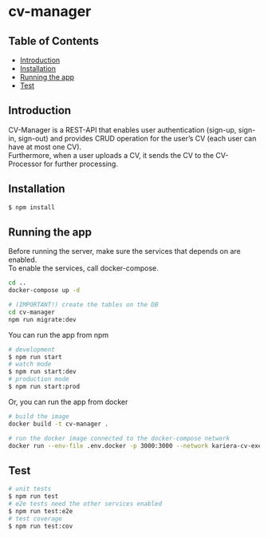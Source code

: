 # cv-manager

## Table of Contents
- [Introduction](#introduction)
- [Installation](#installation)
- [Running the app](#running-the-app)
- [Test](#test)


## Introduction
CV-Manager is a REST-API that enables user authentication (sign-up, sign-in, sign-out) and provides CRUD operation for the user’s CV (each user can have at most one CV).</br>
Furthermore, when a user uploads a CV, it sends the CV to the CV-Processor for further processing.

## Installation

```bash
$ npm install
```

## Running the app
Before running the server, make sure the services that depends on are enabled. </br>
To enable the services, call docker-compose.
```bash
cd ..
docker-compose up -d

# (IMPORTANT!) create the tables on the DB
cd cv-manager
npm run migrate:dev
```

You can run the app from npm

```bash
# development
$ npm run start
# watch mode
$ npm run start:dev
# production mode
$ npm run start:prod
```

Or, you can run the app from docker
```bash
# build the image
docker build -t cv-manager .

# run the docker image connected to the docker-compose network
docker run --env-file .env.docker -p 3000:3000 --network kariera-cv-exercise_default -it cv-manager
```

## Test

```bash
# unit tests
$ npm run test
# e2e tests need the other services enabled
$ npm run test:e2e
# test coverage
$ npm run test:cov
```

